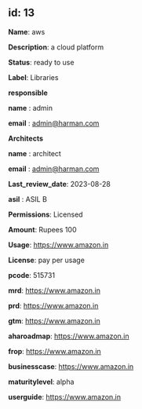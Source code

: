 ## id: 13

 **Name**: aws

**Description**: a cloud platform

**Status**: ready to use

**Label**: Libraries

**responsible**


   **name** : admin


   **email** : admin@harman.com

**Architects**

**name** : architect

**email** : admin@harman.com

**Last_review_date**: 2023-08-28

**asil** : ASIL B

**Permissions**: Licensed

**Amount**: Rupees 100 

**Usage**: https://www.amazon.in

**License**: pay per usage

**pcode**: 515731

**mrd**: https://www.amazon.in

**prd**: https://www.amazon.in

**gtm**: https://www.amazon.in

**aharoadmap**: https://www.amazon.in

**frop**: https://www.amazon.in

**businesscase**: https://www.amazon.in

**maturitylevel**: alpha

**userguide**: https://www.amazon.in
